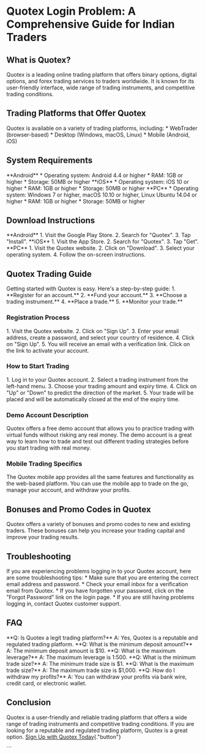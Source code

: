 # Quotex Login Problem: A Comprehensive Guide for Indian Traders

## What is Quotex?

Quotex is a leading online trading platform that offers binary options,
digital options, and forex trading services to traders worldwide. It is
known for its user-friendly interface, wide range of trading
instruments, and competitive trading conditions.

## Trading Platforms that Offer Quotex

Quotex is available on a variety of trading platforms, including: \*
WebTrader (browser-based) \* Desktop (Windows, macOS, Linux) \* Mobile
(Android, iOS)

## System Requirements

\*\*Android\*\* \* Operating system: Android 4.4 or higher \* RAM: 1GB
or higher \* Storage: 50MB or higher \*\*iOS\*\* \* Operating system:
iOS 10 or higher \* RAM: 1GB or higher \* Storage: 50MB or higher
\*\*PC\*\* \* Operating system: Windows 7 or higher, macOS 10.10 or
higher, Linux Ubuntu 14.04 or higher \* RAM: 1GB or higher \* Storage:
50MB or higher

## Download Instructions

\*\*Android\*\* 1. Visit the Google Play Store. 2. Search for
"Quotex". 3. Tap "Install". \*\*iOS\*\* 1. Visit the App
Store. 2. Search for "Quotex". 3. Tap "Get". \*\*PC\*\* 1.
Visit the Quotex website. 2. Click on "Download". 3. Select your
operating system. 4. Follow the on-screen instructions.

## Quotex Trading Guide

Getting started with Quotex is easy. Here\'s a step-by-step guide: 1.
\*\*Register for an account.\*\* 2. \*\*Fund your account.\*\* 3.
\*\*Choose a trading instrument.\*\* 4. \*\*Place a trade.\*\* 5.
\*\*Monitor your trade.\*\*

### Registration Process

1\. Visit the Quotex website. 2. Click on "Sign Up". 3. Enter your
email address, create a password, and select your country of residence.
4. Click on "Sign Up". 5. You will receive an email with a
verification link. Click on the link to activate your account.

### How to Start Trading

1\. Log in to your Quotex account. 2. Select a trading instrument from
the left-hand menu. 3. Choose your trading amount and expiry time. 4.
Click on "Up" or "Down" to predict the direction of the
market. 5. Your trade will be placed and will be automatically closed at
the end of the expiry time.

### Demo Account Description

Quotex offers a free demo account that allows you to practice trading
with virtual funds without risking any real money. The demo account is a
great way to learn how to trade and test out different trading
strategies before you start trading with real money.

### Mobile Trading Specifics

The Quotex mobile app provides all the same features and functionality
as the web-based platform. You can use the mobile app to trade on the
go, manage your account, and withdraw your profits.

## Bonuses and Promo Codes in Quotex

Quotex offers a variety of bonuses and promo codes to new and existing
traders. These bonuses can help you increase your trading capital and
improve your trading results.

## Troubleshooting

If you are experiencing problems logging in to your Quotex account, here
are some troubleshooting tips: \* Make sure that you are entering the
correct email address and password. \* Check your email inbox for a
verification email from Quotex. \* If you have forgotten your password,
click on the "Forgot Password" link on the login page. \* If you
are still having problems logging in, contact Quotex customer support.

## FAQ

\*\*Q: Is Quotex a legit trading platform?\*\* A: Yes, Quotex is a
reputable and regulated trading platform. \*\*Q: What is the minimum
deposit amount?\*\* A: The minimum deposit amount is \$10. \*\*Q: What
is the maximum leverage?\*\* A: The maximum leverage is 1:500. \*\*Q:
What is the minimum trade size?\*\* A: The minimum trade size is \$1.
\*\*Q: What is the maximum trade size?\*\* A: The maximum trade size is
\$1,000. \*\*Q: How do I withdraw my profits?\*\* A: You can withdraw
your profits via bank wire, credit card, or electronic wallet.

## Conclusion

Quotex is a user-friendly and reliable trading platform that offers a
wide range of trading instruments and competitive trading conditions. If
you are looking for a reputable and regulated trading platform, Quotex
is a great option. [Sign Up with Quotex
Today](\%22https://traff.sbs/brokerqxsignup\%22){."button"}

\`\`\`

